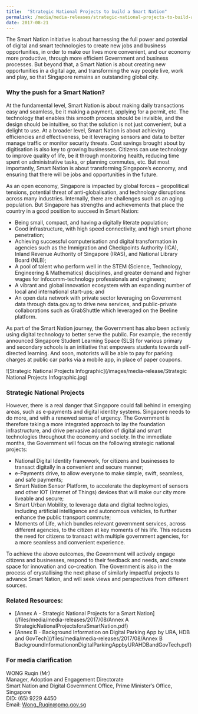 ```yaml
---
title:  "Strategic National Projects to build a Smart Nation"
permalink: /media/media-releases/strategic-national-projects-to-build-a-smart-nation
date: 2017-08-21
---
```

The Smart Nation initiative is about harnessing the full power and potential of digital and smart technologies to create new jobs and business opportunities, in order to make our lives more convenient, and our economy more productive, through more efficient Government and business processes. But beyond that, a Smart Nation is about creating new opportunities in a digital age, and transforming the way people live, work and play, so that Singapore remains an outstanding global city.

### **Why the push for a Smart Nation?**

At the fundamental level, Smart Nation is about making daily transactions easy and seamless, be it making a payment, applying for a permit, etc. The technology that enables this smooth process should be invisible, and the design should be intuitive, so that the solution is not just convenient, but a delight to use. At a broader level, Smart Nation is about achieving efficiencies and effectiveness, be it leveraging sensors and data to better manage traffic or monitor security threats. Cost savings brought about by digitisation is also key to growing businesses. Citizens can use technology to improve quality of life, be it through monitoring health, reducing time spent on administrative tasks, or planning commutes, etc. But most importantly, Smart Nation is about transforming Singapore’s economy, and ensuring that there will be jobs and opportunities in the future. 

As an open economy, Singapore is impacted by global forces – geopolitical tensions, potential threat of anti-globalisation, and technology disruptions across many industries. Internally, there are challenges such as an aging population. But Singapore has strengths and achievements that place the country in a good position to succeed in Smart Nation:

* Being small, compact, and having a digitally literate population;
* Good infrastructure, with high speed connectivity, and high smart phone penetration;
* Achieving successful computerisation and digital transformation in agencies such as the Immigration and Checkpoints Authority (ICA), Inland Revenue Authority of Singapore (IRAS), and National Library Board (NLB);
* A pool of talent who perform well in the STEM (Science, Technology, Engineering & Mathematics) disciplines, and greater demand and higher wages for infocomm-technology professionals and engineers;
* A vibrant and global innovation ecosystem with an expanding number of local and international start-ups; and
* An open data network with private sector leveraging on Government data through data.gov.sg to drive new services, and public-private collaborations such as GrabShuttle which leveraged on the Beeline platform.

As part of the Smart Nation journey, the Government has also been actively using digital technology to better serve the public. For example, the recently announced Singapore Student Learning Space (SLS) for various primary and secondary schools is an initiative that empowers students towards self-directed learning. And soon, motorists will be able to pay for parking charges at public car parks via a mobile app, in place of paper coupons.

![Strategic National Projects Infographic](/images/media-release/Strategic National Projects Infographic.jpg)


### **Strategic National Projects**

However, there is a real danger that Singapore could fall behind in emerging areas, such as e-payments and digital identity systems. Singapore needs to do more, and with a renewed sense of urgency. The Government is therefore taking a more integrated approach to lay the foundation infrastructure, and drive pervasive adoption of digital and smart technologies throughout the economy and society. In the immediate months, the Government will focus on the following strategic national projects:

* National Digital Identity framework, for citizens and businesses to transact digitally in a convenient and secure manner;
* e-Payments drive, to allow everyone to make simple, swift, seamless, and safe payments;
* Smart Nation Sensor Platform, to accelerate the deployment of sensors and other IOT (Internet of Things) devices that will make our city more liveable and secure;
* Smart Urban Mobility, to leverage data and digital technologies, including artificial intelligence and autonomous vehicles, to further enhance the public transport commute;
* Moments of Life, which bundles relevant government services, across different agencies, to the citizen at key moments of his life. This reduces the need for citizens to transact with multiple government agencies, for a more seamless and convenient experience.

To achieve the above outcomes, the Government will actively engage citizens and businesses, respond to their feedback and needs, and create space for innovation and co-creation. The Government is also in the process of crystallising the next phase of similarly impactful projects to advance Smart Nation, and will seek views and perspectives from different sources.

### **Related Resources:**
* [Annex A - Strategic National Projects for a Smart Nation](/files/media/media-releases/2017/08/Annex A StrategicNationalProjectsforaSmartNation.pdf)
* [Annex B - Background Information on Digital Parking App by URA, HDB and GovTech](/files/media/media-releases/2017/08/Annex B BackgroundInformationonDigitalParkingAppbyURAHDBandGovTech.pdf)

### **For media clarification**
WONG Ruqin (Mr)
<br>Manager, Adoption and Engagement Directorate
<br>Smart Nation and Digital Government Office, Prime Minister’s Office, Singapore
<br>DID: (65) 9229 4450
<br>Email: Wong_Ruqin@pmo.gov.sg

